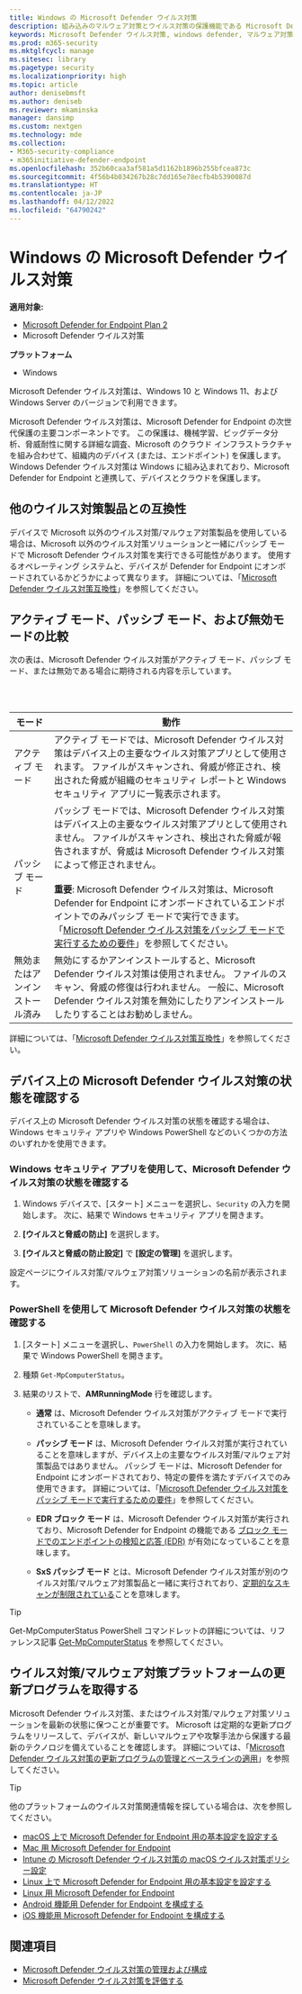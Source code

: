 ```yaml
---
title: Windows の Microsoft Defender ウイルス対策
description: 組み込みのマルウェア対策とウイルス対策の保護機能である Microsoft Defender ウイルス対策を管理、構成、使用する方法について説明します。
keywords: Microsoft Defender ウイルス対策, windows defender, マルウェア対策, scep, システム センター エンドポイント保護, システム センター構成マネージャー, ウイルス, マルウェア, 脅威, 検出, 保護, セキュリティ
ms.prod: m365-security
ms.mktglfcycl: manage
ms.sitesec: library
ms.pagetype: security
ms.localizationpriority: high
ms.topic: article
author: denisebmsft
ms.author: deniseb
ms.reviewer: mkaminska
manager: dansimp
ms.custom: nextgen
ms.technology: mde
ms.collection:
- M365-security-compliance
- m365initiative-defender-endpoint
ms.openlocfilehash: 352b60caa3af581a5d1162b1896b255bfcea873c
ms.sourcegitcommit: 4f56b4b034267b28c7dd165e78ecfb4b5390087d
ms.translationtype: HT
ms.contentlocale: ja-JP
ms.lasthandoff: 04/12/2022
ms.locfileid: "64790242"
---
```

# <a name="microsoft-defender-antivirus-in-windows"></a>Windows の Microsoft Defender ウイルス対策

**適用対象:**

- [Microsoft Defender for Endpoint Plan 2](https://go.microsoft.com/fwlink/p/?linkid=2154037)
- Microsoft Defender ウイルス対策

**プラットフォーム**
- Windows 

Microsoft Defender ウイルス対策は、Windows 10 と Windows 11、および Windows Server のバージョンで利用できます。

Microsoft Defender ウイルス対策は、Microsoft Defender for Endpoint の次世代保護の主要コンポーネントです。 この保護は、機械学習、ビッグデータ分析、脅威耐性に関する詳細な調査、Microsoft のクラウド インフラストラクチャを組み合わせて、組織内のデバイス (または、エンドポイント) を保護します。 Windows Defender ウイルス対策は Windows に組み込まれており、Microsoft Defender for Endpoint と連携して、デバイスとクラウドを保護します。

## <a name="compatibility-with-other-antivirus-products"></a>他のウイルス対策製品との互換性

デバイスで Microsoft 以外のウイルス対策/マルウェア対策製品を使用している場合は、Microsoft 以外のウイルス対策ソリューションと一緒にパッシブ モードで Microsoft Defender ウイルス対策を実行できる可能性があります。 使用するオペレーティング システムと、デバイスが Defender for Endpoint にオンボードされているかどうかによって異なります。 詳細については、「[Microsoft Defender ウイルス対策互換性](microsoft-defender-antivirus-compatibility.md)」を参照してください。

## <a name="comparing-active-mode-passive-mode-and-disabled-mode"></a>アクティブ モード、パッシブ モード、および無効モードの比較

次の表は、Microsoft Defender ウイルス対策がアクティブ モード、パッシブ モード、または無効である場合に期待される内容を示しています。

<br/><br/>

| モード | 動作 |
|---|---|
| アクティブ モード | アクティブ モードでは、Microsoft Defender ウイルス対策はデバイス上の主要なウイルス対策アプリとして使用されます。 ファイルがスキャンされ、脅威が修正され、検出された脅威が組織のセキュリティ レポートと Windows セキュリティ アプリに一覧表示されます。 |
| パッシブ モード | パッシブ モードでは、Microsoft Defender ウイルス対策はデバイス上の主要なウイルス対策アプリとして使用されません。 ファイルがスキャンされ、検出された脅威が報告されますが、脅威は Microsoft Defender ウイルス対策によって修正されません。 <br/><br/> **重要**: Microsoft Defender ウイルス対策は、Microsoft Defender for Endpoint にオンボードされているエンドポイントでのみパッシブ モードで実行できます。 「[Microsoft Defender ウイルス対策をパッシブ モードで実行するための要件](microsoft-defender-antivirus-compatibility.md#requirements-for-microsoft-defender-antivirus-to-run-in-passive-mode)」を参照してください。 |
| 無効またはアンインストール済み | 無効にするかアンインストールすると、Microsoft Defender ウイルス対策は使用されません。 ファイルのスキャン、脅威の修復は行われません。 一般に、Microsoft Defender ウイルス対策を無効にしたりアンインストールしたりすることはお勧めしません。 |

詳細については、「[Microsoft Defender ウイルス対策互換性](microsoft-defender-antivirus-compatibility.md)」を参照してください。

## <a name="check-the-state-of-microsoft-defender-antivirus-on-your-device"></a>デバイス上の Microsoft Defender ウイルス対策の状態を確認する

デバイス上の Microsoft Defender ウイルス対策の状態を確認する場合は、Windows セキュリティ アプリや Windows PowerShell などのいくつかの方法のいずれかを使用できます。

### <a name="use-the-windows-security-app-to-check-status-of-microsoft-defender-antivirus"></a>Windows セキュリティ アプリを使用して、Microsoft Defender ウイルス対策の状態を確認する

1. Windows デバイスで、[スタート] メニューを選択し、`Security` の入力を開始します。 次に、結果で Windows セキュリティ アプリを開きます。

2. **[ウイルスと脅威の防止]** を選択します。

3. **[ウイルスと脅威の防止設定]** で **[設定の管理]** を選択します。

設定ページにウイルス対策/マルウェア対策ソリューションの名前が表示されます。

### <a name="use-powershell-to-check-status-of-microsoft-defender-antivirus"></a>PowerShell を使用して Microsoft Defender ウイルス対策の状態を確認する

1. [スタート] メニューを選択し、`PowerShell` の入力を開始します。 次に、結果で Windows PowerShell を開きます。

2. 種類 `Get-MpComputerStatus`。

3. 結果のリストで、**AMRunningMode** 行を確認します。

   - **通常** は、Microsoft Defender ウイルス対策がアクティブ モードで実行されていることを意味します。

   - **パッシブ モード** は、Microsoft Defender ウイルス対策が実行されていることを意味しますが、デバイス上の主要なウイルス対策/マルウェア対策製品ではありません。 パッシブ モードは、Microsoft Defender for Endpoint にオンボードされており、特定の要件を満たすデバイスでのみ使用できます。 詳細については、「[Microsoft Defender ウイルス対策をパッシブ モードで実行するための要件](microsoft-defender-antivirus-compatibility.md#requirements-for-microsoft-defender-antivirus-to-run-in-passive-mode)」を参照してください。

   - **EDR ブロック モード** は、Microsoft Defender ウイルス対策が実行されており、Microsoft Defender for Endpoint の機能である [ブロック モードでのエンドポイントの検知と応答 (EDR)](edr-in-block-mode.md) が有効になっていることを意味します。

   - **SxS パッシブ モード** とは、Microsoft Defender ウイルス対策が別のウイルス対策/マルウェア対策製品と一緒に実行されており、[定期的なスキャンが制限されている](limited-periodic-scanning-microsoft-defender-antivirus.md)ことを意味します。

> [!TIP]
> Get-MpComputerStatus PowerShell コマンドレットの詳細については、リファレンス記事 [Get-MpComputerStatus](/powershell/module/defender/get-mpcomputerstatus) を参照してください。

## <a name="get-your-antivirusantimalware-platform-updates"></a>ウイルス対策/マルウェア対策プラットフォームの更新プログラムを取得する

Microsoft Defender ウイルス対策、またはウイルス対策/マルウェア対策ソリューションを最新の状態に保つことが重要です。 Microsoft は定期的な更新プログラムをリリースして、デバイスが、新しいマルウェアや攻撃手法から保護する最新のテクノロジを備えていることを確認します。 詳細については、「[Microsoft Defender ウイルス対策の更新プログラムの管理とベースラインの適用](manage-updates-baselines-microsoft-defender-antivirus.md)」を参照してください。

> [!TIP]
> 他のプラットフォームのウイルス対策関連情報を探している場合は、次を参照してください。
> - [macOS 上で Microsoft Defender for Endpoint 用の基本設定を設定する](mac-preferences.md)
> - [Mac 用 Microsoft Defender for Endpoint](microsoft-defender-endpoint-mac.md)
> - [Intune の Microsoft Defender ウイルス対策の macOS ウイルス対策ポリシー設定](/mem/intune/protect/antivirus-microsoft-defender-settings-macos)
> - [Linux 上で Microsoft Defender for Endpoint 用の基本設定を設定する](linux-preferences.md)
> - [Linux 用 Microsoft Defender for Endpoint](microsoft-defender-endpoint-linux.md)
> - [Android 機能用 Defender for Endpoint を構成する](android-configure.md)
> - [iOS 機能用 Microsoft Defender for Endpoint を構成する](ios-configure-features.md)

## <a name="see-also"></a>関連項目

- [Microsoft Defender ウイルス対策の管理および構成](configuration-management-reference-microsoft-defender-antivirus.md)
- [Microsoft Defender ウイルス対策を評価する](evaluate-microsoft-defender-antivirus.md)
